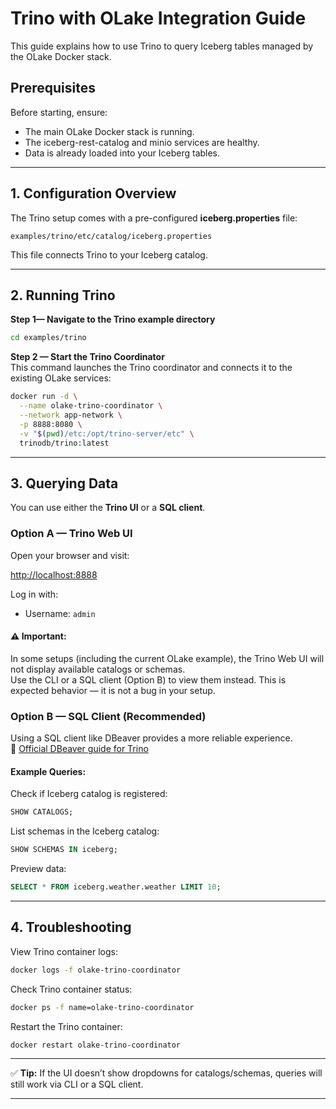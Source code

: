 # Trino with OLake Integration Guide

This guide explains how to use Trino to query Iceberg tables managed by the OLake Docker stack.

## **Prerequisites**
Before starting, ensure:  
- The main OLake Docker stack is running.
- The iceberg-rest-catalog and minio services are healthy.  
- Data is already loaded into your Iceberg tables.
___
## **1. Configuration Overview**
The Trino setup comes with a pre-configured **iceberg.properties** file:  

```plaintext
examples/trino/etc/catalog/iceberg.properties
```  

This file connects Trino to your Iceberg catalog.
___
## **2. Running Trino**
**Step 1— Navigate to the Trino example directory**

```bash
cd examples/trino
``` 

**Step 2 — Start the Trino Coordinator**  
This command launches the Trino coordinator and connects it to the existing OLake services:  

```bash
docker run -d \
  --name olake-trino-coordinator \
  --network app-network \
  -p 8888:8080 \
  -v "$(pwd)/etc:/opt/trino-server/etc" \
  trinodb/trino:latest
  ```
___
## **3. Querying Data**
You can use either the **Trino UI** or a **SQL client**.  

### **Option A — Trino Web UI**
Open your browser and visit:

[http://localhost:8888](http://localhost:8888)


Log in with:
* Username: `admin`  

#### ⚠️ **Important:**  
In some setups (including the current OLake example), the Trino Web UI will not display available catalogs or schemas.  
Use the CLI or a SQL client (Option B) to view them instead. This is expected behavior — it is not a bug in your setup.


### **Option B — SQL Client (Recommended)**  

Using a SQL client like DBeaver provides a more reliable experience.  
📄 [Official DBeaver guide for Trino](https://dbeaver.com/docs/dbeaver/Database-driver-Trino/)


#### **Example Queries:**

Check if Iceberg catalog is registered:  
```sql
SHOW CATALOGS;
```  

List schemas in the Iceberg catalog:  
```sql
SHOW SCHEMAS IN iceberg;
```   

Preview data:  
```sql
SELECT * FROM iceberg.weather.weather LIMIT 10;
```
___
## **4. Troubleshooting**
View Trino container logs:  
```bash 
docker logs -f olake-trino-coordinator
```  
Check Trino container status:  
```bash 
docker ps -f name=olake-trino-coordinator
```  
Restart the Trino container:  
```bash 
docker restart olake-trino-coordinator
```
___
✅ **Tip:**    If the UI doesn’t show dropdowns for catalogs/schemas, queries will still work via CLI or a SQL client.
___